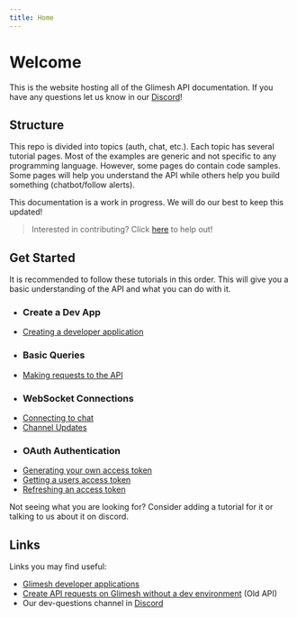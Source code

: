 ```yaml
---
title: Home
---
```


# Welcome

This is the website hosting all of the Glimesh API documentation.  If you have any questions let us know in our [Discord](https://discord.gg/Glimesh)!

## Structure

This repo is divided into topics (auth, chat, etc.). Each topic has several tutorial pages. Most of the examples are generic and not specific to any programming language. However, some pages do contain code samples.
Some pages will help you understand the API while others help you build something (chatbot/follow alerts).

This documentation is a work in progress. We will do our best to keep this updated!

> Interested in contributing? Click [here](docs/contributing) to help out!

## Get Started

It is recommended to follow these tutorials in this order. This will give you a basic understanding of the API and what you can do with it.

- ### Create a Dev App
- [Creating a developer application](docs/dev-app/)
- ### Basic Queries
- [Making requests to the API](docs/api/query-api/basic-query/)
- ### WebSocket Connections
- [Connecting to chat](docs/chat/websockets/)
- [Channel Updates](docs/live-updates/channels/)
- ### OAuth Authentication
- [Generating your own access token](docs/authentication/accesstoken/clientcredentials/)
- [Getting a users access token](docs/authentication/accesstoken/accesstoken/)
- [Refreshing an access token](docs/authentication/refreshtoken/refreshtoken/)

Not seeing what you are looking for? Consider adding a tutorial for it or talking to us about it on discord.

## Links

Links you may find useful:
 - [Glimesh developer applications](https://glimesh.tv/users/settings/applications)
 - [Create API requests on Glimesh without a dev environment](docs/api/api-explorer) (Old API)
 - Our dev-questions channel in [Discord](https://discord.gg/Glimesh)